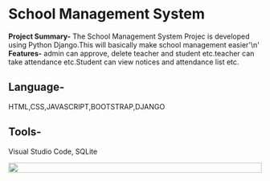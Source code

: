 
# School Management System

**Project Summary-** The School Management System Projec is developed
using Python Django.This will basically make school management easier'\n'
**Features-** admin can approve, delete teacher and student etc.teacher
can take attendance etc.Student can view notices and attendance list etc.
## Language- 
HTML,CSS,JAVASCRIPT,BOOTSTRAP,DJANGO
## Tools- 
Visual Studio Code, SQLite 

<div align="center">
  <div style="display: flex; flex-wrap: wrap; gap: 16px">
<img width="100%" src="https://firebasestorage.googleapis.com/v0/b/pushnotification-c88ba.appspot.com/o/sp1.JPG?alt=media&token=ac5944ff-10e6-4db8-aa58-ab3bcf0c8cfd"/>
  </div>
</div>
